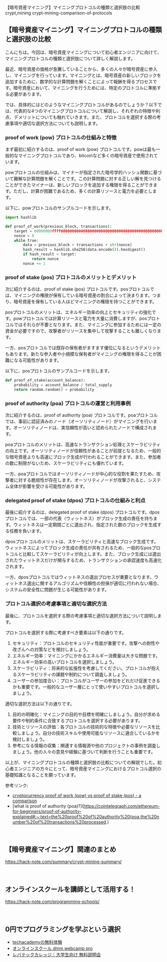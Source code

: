 【暗号資産マイニング】マイニングプロトコルの種類と選択肢の比較
crypt,mining
crypt-mining-comparison-of-protocols

## 【暗号資産マイニング】マイニングプロトコルの種類と選択肢の比較

こんにちは。今回は、暗号資産マイニングについて初心者エンジニアに向けて、マイニングプロトコルの種類と選択肢について詳しく解説します。

最近、暗号資産の価格が急騰していることから、多くの人々が暗号資産に参入し、マイニングを行っています。マイニングとは、暗号資産の新しいブロックを追加するために、数学的な計算問題を解くことによって報酬を得るプロセスです。暗号資産において、マイニングを行うためには、特定のプロトコルに準拠する必要があります。

では、具体的にはどのようなマイニングプロトコルがあるのでしょうか？以下では、代表的な4つのマイニングプロトコルについて解説し、それぞれの特徴や利点、デメリットについても触れていきます。また、プロトコルを選択する際の考慮事項や適切な選択方法についても説明します。

### proof of work (pow) プロトコルの仕組みと特徴

まず最初に紹介するのは、proof of work (pow) プロトコルです。powは最も一般的なマイニングプロトコルであり、bitcoinなど多くの暗号資産で使用されています。

powプロトコルの仕組みは、マイナーが指定された暗号学的ハッシュ関数に基づいて難解な計算問題を解くことです。この計算問題に対する正しい解を見つけることができたマイナーは、新しいブロックを追加する権限を得ることができます。ただし、計算が困難であるため、多くの計算リソースと電力を必要とします。

以下に、powプロトコルのサンプルコードを示します。

```python
import hashlib

def proof_of_work(previous_block, transactions):
    target = 00000000ffff0000000000000000000000000000000000000000000000000000
    nonce = 0
    while true:
        data = previous_block + transactions + str(nonce)
        hash_result = hashlib.sha256(data.encode()).hexdigest()
        if hash_result < target:
            return nonce
        nonce += 1
```

### proof of stake (pos) プロトコルのメリットとデメリット

次に紹介するのは、proof of stake (pos) プロトコルです。posプロトコルでは、マイニングの権限が保有している暗号資産の割合によって決まります。つまり、暗号資産を保有している人ほどマイニングの権限を持つことができます。

posプロトコルのメリットは、エネルギー効率の向上とセキュリティの強化です。powプロトコルでは計算リソースと電力を大量に消費しますが、posプロトコルではそれらが不要となります。また、マイニングに参加するためには一定の資金が必要ですので、攻撃者がリソースを集中して攻撃することも難しくなります。

一方、posプロトコルでは既存の保有者がますます優位になるというデメリットもあります。新たな参入者や小規模な保有者がマイニングの権限を得ることが困難になる可能性があります。

以下に、posプロトコルのサンプルコードを示します。

```python
def proof_of_stake(account_balance):
    probability = account_balance / total_supply
    return random.random() < probability
```

### proof of authority (poa) プロトコルの運営と利用事例

次に紹介するのは、proof of authority (poa) プロトコルです。poaプロトコルでは、事前に認証済みのノード（オーソリティノード）がマイニングを行います。オーソリティノードは、実信頼性が高いと認められたノードで構成されます。

poaプロトコルのメリットは、高速なトランザクション処理とスケーラビリティの向上です。オーソリティノードが信頼性があることが前提となるため、一般的な暗号資産よりも高速にブロック生成が行われることができます。また、参加者の数に制限がないため、スケーラビリティにも優れています。

一方、poaプロトコルではオーソリティノードが中心的な役割を果たすため、攻撃者に対する脆弱性が存在します。オーソリティノードが攻撃されると、システム全体が影響を受ける可能性があります。

### delegated proof of stake (dpos) プロトコルの仕組みと利点

最後に紹介するのは、delegated proof of stake (dpos) プロトコルです。dposプロトコルでは、一部の代表（ウィットネス）がブロック生成の責任を持ちます。ウィットネスは一定期間ごとに選出され、指定された数のブロックを生成する任務を負います。

dposプロトコルのメリットは、スケーラビリティと高速なブロック生成です。ウィットネスによってブロック生成の責任が共有されるため、一般的なposプロトコルと比較してスケーラビリティが向上します。また、ブロック生成には選出されたウィットネスだけが関与するため、トランザクションの承認速度も高速化されます。

一方、dposプロトコルではウィットネスの選出プロセスが重要となります。ウィットネス選出に関するアルゴリズムや信頼性の担保が適切に行われない場合、システムの安全性に問題が生じる可能性があります。

### プロトコル選択の考慮事項と適切な選択方法

最後に、プロトコルを選択する際の考慮事項と適切な選択方法について説明します。

プロトコルを選択する際に考慮すべき要素は以下の通りです。

1. セキュリティ：プロトコルのセキュリティ性能が重要です。攻撃への耐性や改ざんへの対策などを検討しましょう。
2. エネルギー効率：マイニングにかかるエネルギー消費量は大きな問題です。エネルギー効率の高いプロトコルを選択しましょう。
3. スケーラビリティ：将来的な拡張性を考慮してください。プロトコルが抱えるスケーラビリティの課題や制約について調査しましょう。
4. ユーザーの参加度合い：プロトコルがユーザーの参加をどれだけ促進できるかも重要です。一般的なユーザー層にとって使いやすいプロトコルを選択しましょう。

適切な選択方法は以下の通りです。

1. 目的の明確化：マイニングの目的や目標を明確にしましょう。自分が求める要件や制約条件に合致するプロトコルを選択する必要があります。
2. 技術とリソースの評価：各プロトコルの技術的な特徴や必要なリソースを比較しましょう。自分の技術スキルや使用可能なリソースに適合しているかを検討しましょう。
3. 参考になる情報の収集：関連する情報源や他のプロジェクトの事例を調査しましょう。他の人々の意見や経験に基づいて判断を行うことも重要です。

以上が、マイニングプロトコルの種類と選択肢の比較についての解説でした。初心者エンジニアの方々にとって、暗号資産マイニングにおけるプロトコル選択の基礎知識となることを願っています。

参考リンク:
- [cryptocurrency proof of work (pow) vs proof of stake (pos) - a comparison](https://blockgeeks.com/guides/proof-of-work-vs-proof-of-stake/)
- [what is proof of authority (poa)?](https://cointelegraph.com/ethereum-for-beginners/proof-of-authority-explained#:~:text=the%20proof%20of%20authority%20(poa,the%20number%20of%20transactions%20processed.)

　

## 【暗号資産マイニング】関連のまとめ
https://hack-note.com/summary/crypt-mining-summary/

　

## オンラインスクールを講師として活用する！
https://hack-note.com/programming-schools/

　

## 0円でプログラミングを学ぶという選択
- [techacademyの無料体験](//af.moshimo.com/af/c/click?a_id=2612475&amp;p_id=1555&amp;pc_id=2816&amp;pl_id=22706&amp;url=https%3a%2f%2ftechacademy.jp%2fhtmlcss-trial%3futm_source%3dmoshimo%26utm_medium%3daffiliate%26utm_campaign%3dtextad)
- [オンラインスクール dmm webcamp pro](//af.moshimo.com/af/c/click?a_id=2612482&amp;p_id=1363&amp;pc_id=2297&amp;pl_id=39999&amp;guid=on)
- [レバテックカレッジ｜大学生向け 無料説明会](//af.moshimo.com/af/c/click?a_id=4071793&p_id=3198&pc_id=7488&pl_id=41848)

